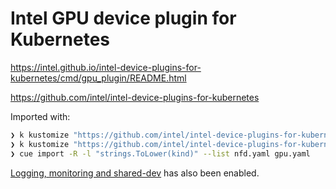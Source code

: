 # Intel GPU device plugin for Kubernetes

https://intel.github.io/intel-device-plugins-for-kubernetes/cmd/gpu_plugin/README.html

https://github.com/intel/intel-device-plugins-for-kubernetes

Imported with:

```sh
❯ k kustomize "https://github.com/intel/intel-device-plugins-for-kubernetes/deployments/nfd/overlays/node-feature-rules/?ref=v0.26.0" > nfd.yaml
❯ k kustomize "https://github.com/intel/intel-device-plugins-for-kubernetes/deployments/gpu_plugin/overlays/fractional_resources/?ref=v0.26.0" > gpu.yaml
❯ cue import -R -l "strings.ToLower(kind)" --list nfd.yaml gpu.yaml
```

[Logging, monitoring and shared-dev](https://intel.github.io/intel-device-plugins-for-kubernetes/cmd/gpu_plugin/README.html#modes-and-configuration-options)
has also been enabled.
